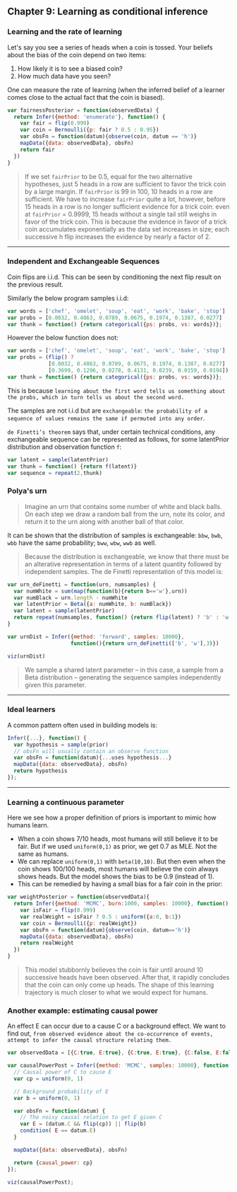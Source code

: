 ## Chapter 9: Learning as conditional inference

### Learning and the rate of learning

Let's say you see a series of heads when a coin is tossed. Your beliefs about the bias of the coin depend on two items:
1. How likely it is to see a biased coin?
2. How much data have you seen?

One can measure the rate of learning (when the inferred belief of a learner comes close to the actual fact that the coin is biased).

```javascript
var fairnessPosterior = function(observedData) {
  return Infer({method: 'enumerate'}, function() {
    var fair = flip(0.999)
    var coin = Bernoulli({p: fair ? 0.5 : 0.95})
    var obsFn = function(datum){observe(coin, datum == 'h')}
    mapData({data: observedData}, obsFn)
    return fair
  })
}
```

> If we set `fairPrior` to be 0.5, equal for the two alternative hypotheses, just 5 heads in a row are sufficient to favor the trick coin by a large margin. If `fairPrior` is 99 in 100, 10 heads in a row are sufficient. We have to increase `fairPrior` quite a lot, however, before 15 heads in a row is no longer sufficient evidence for a trick coin: even at `fairPrior` = 0.9999, 15 heads without a single tail still weighs in favor of the trick coin. This is because the evidence in favor of a trick coin accumulates exponentially as the data set increases in size; each successive h flip increases the evidence by nearly a factor of 2.
> 

---

### Independent and Exchangeable Sequences
Coin flips are i.i.d. This can be seen by conditioning the next flip result on the previous result.

Similarly the below program samples i.i.d:

```javascript
var words = ['chef', 'omelet', 'soup', 'eat', 'work', 'bake', 'stop']
var probs = [0.0032, 0.4863, 0.0789, 0.0675, 0.1974, 0.1387, 0.0277]
var thunk = function() {return categorical({ps: probs, vs: words})};
```

However the below function does not:
```javascript
var words = ['chef', 'omelet', 'soup', 'eat', 'work', 'bake', 'stop']
var probs = (flip() ?
             [0.0032, 0.4863, 0.0789, 0.0675, 0.1974, 0.1387, 0.0277] :
             [0.3699, 0.1296, 0.0278, 0.4131, 0.0239, 0.0159, 0.0194])
var thunk = function() {return categorical({ps: probs, vs: words})};
```

This is because `learning about the first word tells us something about the probs, which in turn tells us about the second word.`

The samples are not i.i.d but are `exchangeable`: `the probability of a sequence of values remains the same if permuted into any order`. 

`de Finetti’s theorem` says that, under certain technical conditions, any exchangeable sequence can be represented as follows, for some latentPrior distribution and observation function `f`:

```javascript
var latent = sample(latentPrior)
var thunk = function() {return f(latent)}
var sequence = repeat(2,thunk)
```

### Polya's urn

> Imagine an urn that contains some number of white and black balls. On each step we draw a random ball from the urn, note its color, and return it to the urn along with another ball of that color.
> 

It can be shown that the distribution of samples is exchangeable: `bbw`, `bwb`, `wbb` have the same probability; `bww`, `wbw`, `wwb` as well.

> Because the distribution is exchangeable, we know that there must be an alterative representation in terms of a latent quantity followed by independent samples. The de Finetti representation of this model is:
> 

```javascript
var urn_deFinetti = function(urn, numsamples) {
  var numWhite = sum(map(function(b){return b=='w'},urn))
  var numBlack = urn.length - numWhite
  var latentPrior = Beta({a: numWhite, b: numBlack})
  var latent = sample(latentPrior)
  return repeat(numsamples, function() {return flip(latent) ? 'b' : 'w'}).join("")
}

var urnDist = Infer({method: 'forward', samples: 10000},
                    function(){return urn_deFinetti(['b', 'w'],3)})

viz(urnDist)
```

> We sample a shared latent parameter – in this case, a sample from a Beta distribution – generating the sequence samples independently given this parameter.
> 

---

### Ideal learners

A common pattern often used in building models is:
```javascript
Infer({...}, function() {
  var hypothesis = sample(prior)
  // obsFn will usually contain an observe function
  var obsFn = function(datum){...uses hypothesis...}
  mapData({data: observedData}, obsFn)
  return hypothesis
});
```

---

### Learning a continuous parameter

Here we see how a proper definition of priors is important to mimic how humans learn. 

- When a coin shows 7/10 heads, most humans will still believe it to be fair. But if we used `uniform(0,1)` as prior, we get 0.7 as MLE. Not the same as humans.
- We can replace `uniform(0,1)` with `beta(10,10)`. But then even when the coin shows 100/100 heads, most humans will believe the coin always shows heads. But the model shows the bias to be 0.9 (instead of 1).
- This can be remedied by having a small bias for a fair coin in the prior:

```javascript
var weightPosterior = function(observedData){
  return Infer({method: 'MCMC', burn:1000, samples: 10000}, function() {
    var isFair = flip(0.999)
    var realWeight = isFair ? 0.5 : uniform({a:0, b:1})
    var coin = Bernoulli({p: realWeight})
    var obsFn = function(datum){observe(coin, datum=='h')}
    mapData({data: observedData}, obsFn)
    return realWeight
  })
}
```

> This model stubbornly believes the coin is fair until around 10 successive heads have been observed. After that, it rapidly concludes that the coin can only come up heads. The shape of this learning trajectory is much closer to what we would expect for humans.
> 

### Another example: estimating causal power

An effect E can occur due to a cause C or a background effect. We want to find out, `from observed evidence about the co-occurrence of events, attempt to infer the causal structure relating them.`

```javascript
var observedData = [{C:true, E:true}, {C:true, E:true}, {C:false, E:false}, {C:true, E:true}]

var causalPowerPost = Infer({method: 'MCMC', samples: 10000}, function() {
  // Causal power of C to cause E
  var cp = uniform(0, 1)

  // Background probability of E
  var b = uniform(0, 1)

  var obsFn = function(datum) {
    // The noisy causal relation to get E given C
    var E = (datum.C && flip(cp)) || flip(b)
    condition( E == datum.E)
  }

  mapData({data: observedData}, obsFn)

  return {causal_power: cp}
});

viz(causalPowerPost);
```